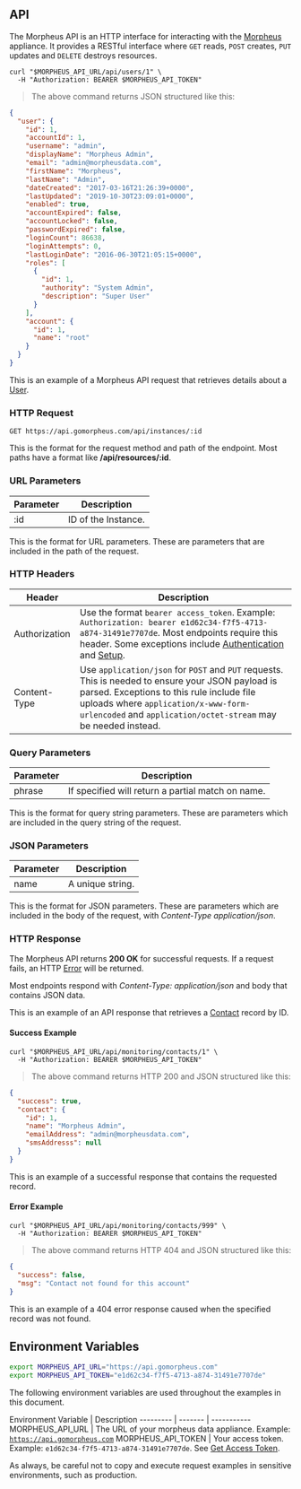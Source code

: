 ## API

The Morpheus API is an HTTP interface for interacting with the [Morpheus](https://www.morpheusdata.com/) appliance. It provides a RESTful interface where `GET` reads, `POST` creates, `PUT` updates and `DELETE` destroys resources.

```shell
curl "$MORPHEUS_API_URL/api/users/1" \
  -H "Authorization: BEARER $MORPHEUS_API_TOKEN"
```

> The above command returns JSON structured like this:

```json
{
  "user": {
    "id": 1,
    "accountId": 1,
    "username": "admin",
    "displayName": "Morpheus Admin",
    "email": "admin@morpheusdata.com",
    "firstName": "Morpheus",
    "lastName": "Admin",
    "dateCreated": "2017-03-16T21:26:39+0000",
    "lastUpdated": "2019-10-30T23:09:01+0000",
    "enabled": true,
    "accountExpired": false,
    "accountLocked": false,
    "passwordExpired": false,
    "loginCount": 86638,
    "loginAttempts": 0,
    "lastLoginDate": "2016-06-30T21:05:15+0000",
    "roles": [
      {
        "id": 1,
        "authority": "System Admin",
        "description": "Super User"
      }
    ],
    "account": {
      "id": 1,
      "name": "root"
    }
  }
}
```

This is an example of a Morpheus API request that retrieves details about a [User](#users).

### HTTP Request

`GET https://api.gomorpheus.com/api/instances/:id`

This is the format for the request method and path of the endpoint. Most paths have a format like **/api/resources/:id**.

### URL Parameters

Parameter | Description
--------- | -----------
:id | ID of the Instance.

This is the format for URL parameters. These are parameters that are included in the path of the request.

### HTTP Headers

Header |  Description
---------  | -----------
Authorization      | Use the format `bearer access_token`. Example: `Authorization: bearer e1d62c34-f7f5-4713-a874-31491e7707de`. Most endpoints require this header. Some exceptions include [Authentication](#authentication) and [Setup](#setup).
Content-Type      | Use `application/json` for `POST` and `PUT` requests. This is needed to ensure your JSON payload is parsed.  Exceptions to this rule include file uploads where `application/x-www-form-urlencoded` and `application/octet-stream` may be needed instead.

### Query Parameters

Parameter | Description
--------- | -------
phrase | If specified will return a partial match on name.

This is the format for query string parameters. These are parameters which are included in the query string of the request.

### JSON Parameters

Parameter | Description
--------- | -----------
name | A unique string.

This is the format for JSON parameters. These are parameters which are included in the body of the request, with *Content-Type application/json*.


### HTTP Response

The Morpheus API returns **200 OK** for successful requests. 
If a request fails, an HTTP [Error](#errors) will be returned.

Most endpoints respond with *Content-Type: application/json* and body that contains JSON data.

This is an example of an API response that retrieves a [Contact](#contacts) record by ID.

#### Success Example

```shell
curl "$MORPHEUS_API_URL/api/monitoring/contacts/1" \
  -H "Authorization: BEARER $MORPHEUS_API_TOKEN"
```

> The above command returns HTTP 200 and JSON structured like this:

```json
{
  "success": true,
  "contact": {
    "id": 1,
    "name": "Morpheus Admin",
    "emailAddress": "admin@morpheusdata.com",
    "smsAddresss": null
  }
}
```

This is an example of a successful response that contains the requested record.

#### Error Example

```shell
curl "$MORPHEUS_API_URL/api/monitoring/contacts/999" \
  -H "Authorization: BEARER $MORPHEUS_API_TOKEN"
```


> The above command returns HTTP 404 and JSON structured like this:

```json
{
  "success": false,
  "msg": "Contact not found for this account"
}
```

This is an example of a 404 error response caused when the specified record was not found.

## Environment Variables

```bash
export MORPHEUS_API_URL="https://api.gomorpheus.com"
export MORPHEUS_API_TOKEN="e1d62c34-f7f5-4713-a874-31491e7707de"
```

The following environment variables are used throughout the examples in this document.

Environment Variable | Description
--------- | ------- | -----------
MORPHEUS_API_URL | The URL of your morpheus data appliance. Example: <code>https://api.gomorpheus.com</code>
MORPHEUS_API_TOKEN | Your access token. Example: <code>e1d62c34-f7f5-4713-a874-31491e7707de</code>. See [Get Access Token](#get-access-token).

<aside class="info">
As always, be careful not to copy and execute request examples in sensitive environments, such as production.
</aside>
